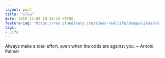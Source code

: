 ```yaml
---
layout: post
title: "อาโน่น"
date: 2019-12-05 19:36:13 +0700
feature-img: "https://res.cloudinary.com/sdees-reallife/image/upload/v1555658919/sample_feature_img.png"
tags:
- Life
---
```

Always make a total effort, even when the odds are against you. ~ Arnold Palmer

<i class="fa fa-child" style="color:plum"></i>
